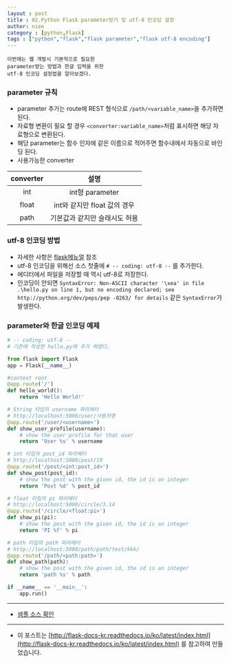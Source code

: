 ```yaml
---
layout : post
title : 02.Python Flask parameter받기 및 utf-8 인코딩 설정
author: niee
category : [python,Flask]
tags : ["python","flask","flask parameter","flask utf-8 encoding"]
---
```


```
이번에는 웹 개발시 기본적으로 필요한
parameter받는 방법과 한글 입력을 위한
utf-8 인코딩 설정법을 알아보겠다.
```

### parameter 규칙
- parameter 추가는 route에 REST 형식으로 ```/path/<variable_name>```을 추가하면 된다.
- 자료형 변환이 필요 할 경우 ```<converter:variable_name>```처럼 표시하면 해당 자료형으로 변환된다.
- 해당 parameter는 함수 인자에 같은 이름으로 적어주면 함수내에서 자동으로 바인딩 된다.
- 사용가능한 converter

converter | 설명
:---------------:|:---------------:
 int |	int형 parameter
 float |	int와 같지만 float 값의 경우
 path |	기본값과 같지만 슬래시도 허용

### utf-8 인코딩 방법
- 자세한 사항은 [flask메뉴얼](http://flask-docs-kr.readthedocs.io/ko/latest/ko/unicode.html?highlight=utf8) 참조
- utf-8 인코딩을 위해선 소스 첫줄에 ```# -- coding: utf-8 --``` 를 추가한다.
- 에디터에서 파일을 저장할 때 역시 utf-8로 저장한다.
- 인코딩이 안되면 ```SyntaxError: Non-ASCII character '\xea' in file .\hello.py on line 1, but no encoding declared; see http://python.org/dev/peps/pep
-0263/ for details``` 같은 ```SyntaxError```가 발생한다.

### parameter와 한글 인코딩 예제

```python
# -- coding: utf-8 --
# 기존에 작성한 hello.py에 추가 하였다.

from flask import Flask
app = Flask(__name__)

#context root
@app.route('/')
def hello_world():
    return 'Hello World!'

# String 타입의 username 파라메터
# http://localhost:5000/user/사용자명
@app.route('/user/<username>')
def show_user_profile(username):
    # show the user profile for that user
    return 'User %s' % username

# int 타입의 post_id 파라메터
# http://localhost:5000/post/19
@app.route('/post/<int:post_id>')
def show_post(post_id):
    # show the post with the given id, the id is an integer
    return 'Post %d' % post_id

# float 타입의 pi 파라메터
# http://localhost:5000/circle/3.14
@app.route('/circle/<float:pi>')
def show_pi(pi):
    # show the post with the given id, the id is an integer
    return 'PI %f' % pi

# path 타입의 path 파라메터
# http://localhost:5000/path/path/test/kkk/
@app.route('/path/<path:path>')
def show_path(path):
    # show the post with the given id, the id is an integer
    return 'path %s' % path

if __name__ == '__main__':
    app.run()
```

----------

- [샘플 소스 확인](https://github.com/ParkMinKyu/flasksample/blob/master/hello.py)

----------

- 이 포스트는 [http://flask-docs-kr.readthedocs.io/ko/latest/index.html](http://flask-docs-kr.readthedocs.io/ko/latest/index.html) 를 참고하여 만들었습니다.
